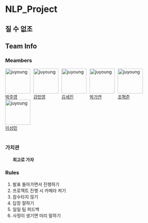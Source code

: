 # NLP_Project

## 질 수 없조

## Team Info

### Meambers
<div style="width:80px; height:80px; border:1px; float:left; margin-right:10px;">
<a href = "https://github.com/Juyoung4">
  <img src="https://avatars.githubusercontent.com/u/47167335?s=400&u=e1c1bb39470956b96c192da2cff48b480780e51a&v=4" alt="juyoung" width="80" style="max-width:100%" />
  <figcaption style="float:">박주영</figcaption>
</a>
</div>

<div style="width:80px; height:80px; border:1px; float:left; margin-right:10px;">
<a href = "https://github.com/jinjukang67">
  <img src="https://avatars.githubusercontent.com/u/75985245?v=4" alt="juyoung" width="80" style="max-width:100%" />
  <figcaption>강민영</figcaption>
</a>
</div>

<div style="width:80px; height:80px; border:1px; float:left; margin-right:10px;">
<a href = "https://github.com/sejin-k">
  <img src="https://avatars.githubusercontent.com/u/48510236?v=4" alt="juyoung" width="80" style="max-width:100%" />
  <figcaption>김세진</figcaption>
</a>
</div>

<div style="width:80px; height:100px; border:1px; float:left; margin-right:10px;">
<a href = "https://github.com/gayeon603">
  <img src="https://avatars.githubusercontent.com/u/54408222?v=4" alt="juyoung" width="80" style="max-width:100%" />
  <figcaption>박가연</figcaption>
</a>
</div>

<div style="width:80px; height:100px; border:1px; float:left; margin-right:10px;">
<a href = "https://github.com/ggoggori">
  <img src="https://avatars.githubusercontent.com/u/26568363?v=4" alt="juyoung" width="80" style="max-width:100%" />
  <figcaption>조혁준</figcaption>
</a>
</div>

<div>
<a href = "https://github.com/SeongMin2">
  <img src="https://avatars.githubusercontent.com/u/71319159?v=4" alt="juyoung" width="80" style="max-width:100%" />
  <figcaption>이성민</figcaption>
</a>
</div>

</br>

### 가치관

&nbsp; &nbsp; &nbsp; **최고로 가자**

### Rules

1. 발표 돌아가면서 진행하기
2. 프로젝트 진행 시 카메라 켜기
3. 잠수타지 않기
4. 답장 잘하기
5. 일일 팀 피드백
6. 사정이 생기면 미리 말하기